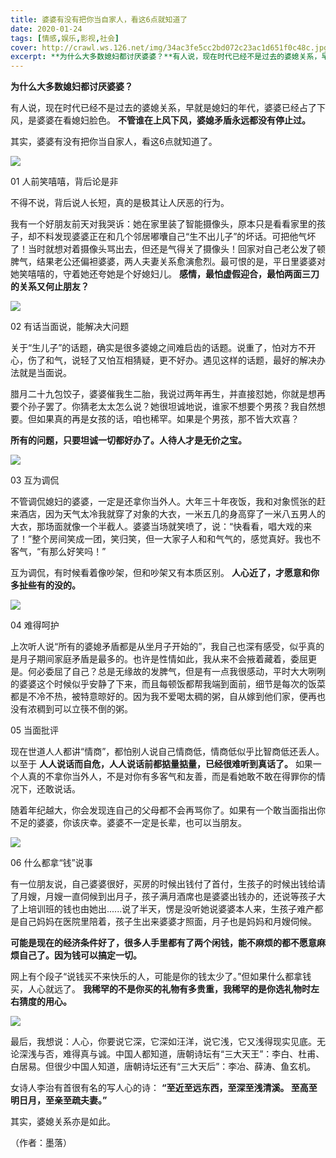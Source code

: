 ```yaml
---
title: 婆婆有没有把你当自家人，看这6点就知道了
date: 2020-01-24
tags: [情感,娱乐,影视,社会]
cover: http://crawl.ws.126.net/img/34ac3fe5cc2bd072c23ac1d651f0c48c.jpg
excerpt: **为什么大多数媳妇都讨厌婆婆？**有人说，现在时代已经不是过去的婆媳关系，早就是媳妇的年代，婆婆已经占了下风，是婆婆在看媳妇脸色。 **不管谁在上风下风，婆媳矛盾永远都没有停止过。**其实，婆婆有没有把你当自家人，看这6点就知道了
---
```

**为什么大多数媳妇都讨厌婆婆？**

有人说，现在时代已经不是过去的婆媳关系，早就是媳妇的年代，婆婆已经占了下风，是婆婆在看媳妇脸色。 **不管谁在上风下风，婆媳矛盾永远都没有停止过。**

其实，婆婆有没有把你当自家人，看这6点就知道了。

![](http://crawl.ws.126.net/img/34ac3fe5cc2bd072c23ac1d651f0c48c.jpg)  

01 人前笑嘻嘻，背后论是非

不得不说，背后说人长短，真的是极其让人厌恶的行为。

我有一个好朋友前天对我哭诉：她在家里装了智能摄像头，原本只是看看家里的孩子，却不料发现婆婆正在和几个邻居嘟囔自己“生不出儿子”的坏话。可把他气坏了！当时就想对着摄像头骂出去，但还是气得关了摄像头！回家对自己老公发了顿脾气，结果老公还偏袒婆婆，两人夫妻关系愈演愈烈。最可恨的是，平日里婆婆对她笑嘻嘻的，守着她还夸她是个好媳妇儿。
**感情，最怕虚假迎合，最怕两面三刀的关系又何止朋友？**

![](http://crawl.ws.126.net/img/2fed83386530713fad41699b07ae6c1d.jpg)  

02 有话当面说，能解决大问题

关于“生儿子”的话题，确实是很多婆媳之间难启齿的话题。说重了，怕对方不开心，伤了和气，说轻了又怕互相猜疑，更不好办。遇见这样的话题，最好的解决办法就是当面说。

腊月二十九包饺子，婆婆催我生二胎，我说过两年再生，并直接怼她，你就是想再要个孙子罢了。你猜老太太怎么说？她很坦诚地说，谁家不想要个男孩？我自然想要。但如果真的再是女孩的话，咱也稀罕。如果是个男孩，那不皆大欢喜？

**所有的问题，只要坦诚一切都好办了。人待人才是无价之宝。**

![](http://crawl.ws.126.net/img/9419af293d197ac2346c2cddd910a594.jpg)  

03 互为调侃

不管调侃媳妇的婆婆，一定是还拿你当外人。大年三十年夜饭，我和对象慌张的赶来酒店，因为天气太冷我就穿了对象的大衣，一米五几的身高穿了一米八五男人的大衣，那场面就像一个半截人。婆婆当场就笑喷了，说：“快看看，唱大戏的来了！”整个房间笑成一团，笑归笑，但一大家子人和和气气的，感觉真好。我也不客气，“有那么好笑吗！”

互为调侃，有时候看着像吵架，但和吵架又有本质区别。 **人心近了，才愿意和你多扯些有的没的。**

![](http://crawl.ws.126.net/img/196e8fc5ecb24527f380100390aed17a.jpg)  

04 难得呵护

上次听人说“所有的婆媳矛盾都是从坐月子开始的”，我自己也深有感受，似乎真的是月子期间家庭矛盾是最多的。也许是性情如此，我从来不会掖着藏着，委屈更是。何必委屈了自己？总是无缘故的发脾气，但是有一点我很感动，平时大大咧咧的婆婆这个时候似乎安静了下来，而且每顿饭都帮我端到面前，细节是每次的饭菜都是不冷不热，被特意晾好的。因为我不爱喝太稠的粥，自从嫁到他们家，便再也没有浓稠到可以立筷不倒的粥。

05 当面批评

现在世道人人都讲“情商”，都怕别人说自己情商低，情商低似乎比智商低还丢人。以至于 **人人说话而自危，人人说话前都掂量掂量，已经很难听到真话了。**
如果一个人真的不拿你当外人，不是对你有多客气和友善，而是看她敢不敢在得罪你的情况下，还敢说话。

随着年纪越大，你会发现连自己的父母都不会再骂你了。如果有一个敢当面指出你不足的婆婆，你该庆幸。婆婆不一定是长辈，也可以当朋友。

![](http://crawl.ws.126.net/img/5e9a02d29dab0225b10c50426fc397a8.jpg)  

06 什么都拿“钱”说事

有一位朋友说，自己婆婆很好，买房的时候出钱付了首付，生孩子的时候出钱给请了月嫂，月嫂一直伺候到出月子，孩子满月酒席也是婆婆出钱办的，还说等孩子大了上培训班的钱也由她出......说了半天，愣是没听她说婆婆本人来，生孩子难产都是自己妈妈在医院里陪着，孩子生出来婆婆才照面，月子也是妈妈和月嫂伺候。

**可能是现在的经济条件好了，很多人手里都有了两个闲钱，能不麻烦的都不愿意麻烦自己了。因为钱可以搞定一切。**

网上有个段子“说钱买不来快乐的人，可能是你的钱太少了。”但如果什么都拿钱买，人心就远了。
**我稀罕的不是你买的礼物有多贵重，我稀罕的是你选礼物时左右猜度的用心。**

![](http://crawl.ws.126.net/img/8be5babb8923e39288a5d5654a717e7c.jpg)  

最后，我想说：人心，你要说它深，它深如汪洋，说它浅，它又浅得现实见底。无论深浅与否，难得真与诚。中国人都知道，唐朝诗坛有“三大天王”：李白、杜甫、白居易。但很少中国人知道，唐朝诗坛还有“三大天后”：李冶、薛涛、鱼玄机。

女诗人李治有首很有名的写人心的诗： **“至近至远东西，至深至浅清溪。 至高至明日月，至亲至疏夫妻。”**

其实，婆媳关系亦是如此。

（作者：墨落）

